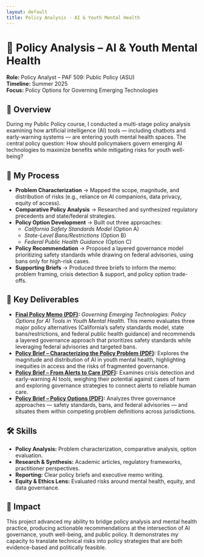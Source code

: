 ```yaml
---
layout: default
title: Policy Analysis - AI & Youth Mental Health
---
```


# 📝 Policy Analysis – AI & Youth Mental Health
**Role:** Policy Analyst – PAF 509: Public Policy (ASU)   
**Timeline:** Summer 2025   
**Focus:** Policy Options for Governing Emerging Technologies   

## 📌 Overview
During my Public Policy course, I conducted a multi-stage policy analysis examining how artificial intelligence (AI) tools — including chatbots and early-warning systems — are entering youth mental health spaces. The central policy question: How should policymakers govern emerging AI technologies to maximize benefits while mitigating risks for youth well-being? 

## 🔄 My Process
- **Problem Characterization** → Mapped the scope, magnitude, and distribution of risks (e.g., reliance on AI companions, data privacy, equity of access).
- **Comparative Policy Analysis** → Researched and synthesized regulatory precedents and state/federal strategies.
- **Policy Option Development** → Built out three approaches:
    - *California Safety Standards Model* (Option A)   
    - *State-Level Bans/Restrictions* (Option B)   
    - *Federal Public Health Guidance* (Option C)
- **Policy Recommendation** → Proposed a layered governance model prioritizing safety standards while drawing on federal advisories, using bans only for high-risk cases.
- **Supporting Briefs** → Produced three briefs to inform the memo: problem framing, crisis detection & support, and policy option trade-offs.

## 📂 Key Deliverables
- **<a href="Final-Policy-Memo.pdf" target="_blank" rel="noopener noreferrer">Final Policy Memo (PDF)</a>:** *Governing Emerging Technologies: Policy Options for AI Tools in Youth Mental Health.* This memo evaluates three major policy alternatives (California’s safety standards model, state bans/restrictions, and federal public health guidance) and recommends a layered governance approach that prioritizes safety standards while leveraging federal advisories and targeted bans.   
- **<a href="Characterizing-the-Policy-Problem-AI-in-Youth-Mental-Health.pdf" target="_blank" rel="noopener noreferrer">Policy Brief – Characterizing the Policy Problem (PDF)</a>:** Explores the magnitude and distribution of AI in youth mental health, highlighting inequities in access and the risks of fragmented governance.   
- **<a href="From-Alerts-to-Care-Governing-AI-That-Detects-and-Supports-Youth-in-Crisis.pdf" target="_blank" rel="noopener noreferrer">Policy Brief – From Alerts to Care (PDF)</a>:** Examines crisis detection and early-warning AI tools, weighing their potential against cases of harm and exploring governance strategies to connect alerts to reliable human care.   
- **<a href="Policy-Options-for-AI-Tools-in-Youth-Mental-Health.pdf" target="_blank" rel="noopener noreferrer">Policy Brief – Policy Options (PDF)</a>:** Analyzes three governance approaches — safety standards, bans, and federal advisories — and situates them within competing problem definitions across jurisdictions.   

## 🛠️ Skills
- **Policy Analysis:** Problem characterization, comparative analysis, option evaluation.
- **Research & Synthesis:** Academic articles, regulatory frameworks, practitioner perspectives.
- **Reporting:** Clear policy briefs and executive memo writing.
- **Equity & Ethics Lens:** Evaluated risks around mental health, equity, and data governance.

## 🌟 Impact
This project advanced my ability to bridge policy analysis and mental health practice, producing actionable recommendations at the intersection of AI governance, youth well-being, and public policy. It demonstrates my capacity to translate technical risks into policy strategies that are both evidence-based and politically feasible.
